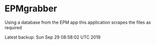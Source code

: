 # EPMgrabber
Using a database from the EPM app this application scrapes the files as required


Latest backup: Sun Sep 29 08:58:02 UTC 2019
